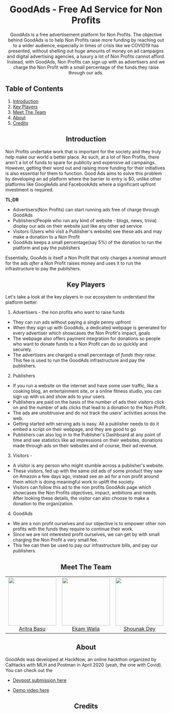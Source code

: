 <div align="center">
  <h1>GoodAds - Free Ad Service for Non Profits</h1>
  <p>
    GoodAds is a free advertisement platform for Non Profits. The objective behind GoodAds is to help Non Profits raise more funding by reaching out to a wider audience, especially in times of crisis like we COVID19 has presented, without shelling out huge amounts of money on ad campaigns and digital advertising agencies, a luxury a lot of Non Profits cannot afford. Instead, with GoodAds, Non Profits can sign up with as advertisers and we charge the Non Profit with a small percentage of the funds they raise through our ads.   
  </p>
</div>

## Table of Contents

1. [Introduction](#introduction)
2. [Key Players](#keyplayers)
3. [Meet The Team](#core-team)
4. [About](#about)
5. [Credits](#credits)

<h2 align="center">Introduction</h2>

Non Profits undertake work that is important for the society and they truly help make our world a better place. As such, at a lot of Non Profits, there aren't a lot of funds to spare for publicity and expensive ad campaings. However, getting their word out and raising more funding for their initiatives is also essential for them to function. Good Ads aims to solve this problem by developing an ad platform where the barrier to entry is \$0, unlike other platforms like GoogleAds and FacebookAds where a significant upfront investment is required.

**TL;DR**

- Advertisers(Non Profits) can start running ads free of charge through GoodAds
- Publishers(People who run any kind of website - blogs, news, trivia) display our ads on their website just like any other ad service
- Visitors (Users who visit a Publisher's website) see these ads and may make a donation to a Non Profit
- GoodAds keeps a small percentage(say 5%) of the donation to run the platform and pay the publishers

Essentially, GooAds is itself a Non Profit that only charges a nominal amount for the ads _after_ a Non Profit raises money and uses it to run the infrastructure to pay the publishers.

<h2 align="center">Key Players</h2>
Let's take a look at the key players in our ecosystem to understand the platform better.

1. Advertisers - the non profits who want to raise funds

- They can run ads without paying a single penny upfront
- When they sign up with GoodAds, a dedicated webpage is generated for every advertiser which showcases the Non Profit's impact, goals
- The webpage also offers payment integration for donations so people who want to donate funds to a Non Profit can do so quickly and securely.
- The advertisers are charged a small percentage of _funds they raise_. This fee is used to run the GoodAds infrastructure and pay the publishers.

2. Publishers

- If you run a website on the internet and have some user traffic, like a cooking blog, an entertainment site, or a online fitness studio, you can sign up with us and show ads to your users.
- Publishers are paid on the basis of the number of ads their visitors click on and the number of ads clicks that lead to a donation to the Non Profit.
- The ads are unobtrusive and do not track the users' activities across the web.
- Getting started with serving ads is easy. All a publisher needs to do it embed a script on their webpage, and they are good to go
- Publishers can also log in to the Publisher's Dashboard at any point of time and see statistics like ad impressions on their websites, donations made through ads on their websites and of course, their ad revenue.

3. Visitors -

- A visitor is any person who might stumble across a publisher's website.
- These visitors, fed up with the same old ads of some product they saw on Amazon a few days ago, instead see an ad for a non profit around them which is doing meaningful work to uplift the society.
- Visitors can follow this ad to the non profits GoodAds page which showcases the Non Profits objectives, impact, ambitions and needs. After looking these details, the visitor can also choose to make a donation to the organization.

4. GoodAds

- We are a non profit ourselves and our objective is to empower other non profits with the funds they require to continue their work.
- Since we are not interested profit ourselves, we can get by with small charging the Non Profit a very small fee.
- This fee can then be used to pay our infrastructure bills, and pay our publishers.

<h2 align="center">Meet The Team</h2>
<table>
  <tbody>
    <tr>
      <td align="center" width="33%" valign="top">
        <img width="150" height="150" src="https://github.com/aritra24.png?s=150">
        <br>
        <a href="https://github.com/aritra24">Aritra Basu</a>
        <br>
      </td>
      <td align="center" width="33%" valign="top">
        <img width="150" height="150" src="https://github.com/ekamwalia.png?s=150">
        <br>
        <a href="https://github.com/ekamwalia">Ekam Walia</a>
        <br>
      </td>
      <td align="center" width="33%" valign="top">
        <img width="150" height="150" src="https://github.com/dylan007.png?s=150">
        <br>
        <a href="https://github.com/dylan007">Shounak Dey</a>
        <br>
      </td>
     </tr>
  </tbody>
</table>

<h2 align="center">About</h2>
GoodAds was developed at HackNow, an online hackthon organized by CalHacks with MLH and Postman in April 2020 (yeah, the one with Covid). You can check out the

- [Devpost submission here]()

- [Demo video here]()

<h2 align="center">Credits</h2>
